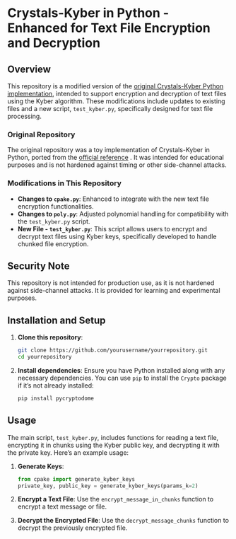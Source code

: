# Crystals-Kyber in Python - Enhanced for Text File Encryption and Decryption

## Overview

This repository is a modified version of the [original Crystals-Kyber Python implementation](https://github.com/asdfjkl/pyky), intended to support encryption and decryption of text files using the Kyber algorithm. These modifications include updates to existing files and a new script, `test_kyber.py`, specifically designed for text file processing.

### Original Repository

The original repository was a toy implementation of Crystals-Kyber in Python, ported from the [official reference](https://github.com/pq-crystals/kyber) . It was intended for educational purposes and is not hardened against timing or other side-channel attacks.

### Modifications in This Repository

- **Changes to `cpake.py`**: Enhanced to integrate with the new text file encryption functionalities.
- **Changes to `poly.py`**: Adjusted polynomial handling for compatibility with the `test_kyber.py` script.
- **New File - `test_kyber.py`**: This script allows users to encrypt and decrypt text files using Kyber keys, specifically developed to handle chunked file encryption.

## Security Note

This repository is not intended for production use, as it is not hardened against side-channel attacks. It is provided for learning and experimental purposes.

## Installation and Setup

1. **Clone this repository**:
    ```bash
    git clone https://github.com/yourusername/yourrepository.git
    cd yourrepository
    ```

2. **Install dependencies**:
    Ensure you have Python installed along with any necessary dependencies. You can use `pip` to install the `Crypto` package if it’s not already installed:
    ```bash
    pip install pycryptodome
    ```

## Usage

The main script, `test_kyber.py`, includes functions for reading a text file, encrypting it in chunks using the Kyber public key, and decrypting it with the private key. Here’s an example usage:

1. **Generate Keys**:
    ```python
    from cpake import generate_kyber_keys
    private_key, public_key = generate_kyber_keys(params_k=2)
    ```

2. **Encrypt a Text File**:
    Use the `encrypt_message_in_chunks` function to encrypt a text message or file.

3. **Decrypt the Encrypted File**:
    Use the `decrypt_message_chunks` function to decrypt the previously encrypted file.
